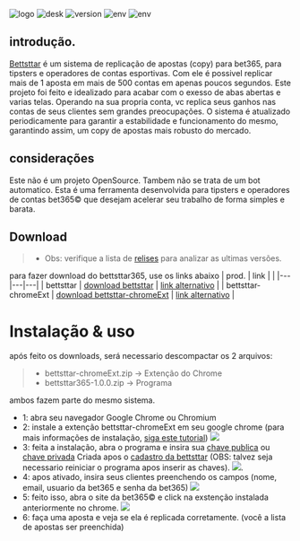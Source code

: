 ![logo](https://github.com/sttarMicroTech/bettsttar365/blob/main/assets/bettsttarwallPaper.png?raw=true)
![desk](https://img.shields.io/badge/desktop-windows-brightgreen)
![version](https://img.shields.io/badge/version-1.0.0-yellowgreen)
![env](https://img.shields.io/badge/env-node-orange)
![env](https://img.shields.io/badge/status-stable-green)

## introdução.

[Bettsttar](https://bettsttar365.com) é um sistema de replicação de apostas (copy) para bet365, para tipsters e operadores de contas esportivas. Com ele é possivel
replicar mais de 1 aposta em mais de 500 contas em apenas poucos segundos. Este projeto foi feito e idealizado para acabar com o exesso de abas abertas
e varias telas. Operando na sua propria conta, vc replica seus ganhos nas contas de seus clientes sem grandes preocupações. O sistema é atualizado periodicamente 
para garantir a estabilidade e funcionamento do mesmo, garantindo assim, um copy de apostas mais robusto do mercado.

## considerações
Este não é um projeto OpenSource. Tambem não se trata de um bot automatico. Esta é uma ferramenta desenvolvida para tipsters e operadores de contas bet365&copy; que desejam
acelerar seu trabalho de forma simples e barata. 

## Download
>- Obs: verifique a lista de [relises](https://github.com/sttarMicroTech/bettsttar365/releases) para analizar as ultimas versões.

para fazer download do bettsttar365, use os links abaixo
| prod.  | link  | |
|---|---|---|
| bettsttar  | [download bettsttar](https://github.com/sttarMicroTech/bettsttar365/releases/tag/1.1.6)  | [link alternativo](https://github.com/sttarMicroTech/bettsttar365/releases/download/1.1.6/bettsttar365-1.1.6.zip) |
| bettsttar-chromeExt  |  [download bettsttar-chromeExt](https://github.com/sttarMicroTech/bettsttar365/releases/download/1.1.6/bettsttar365-chromeExt-1.7.zip) | [link alternativo](https://github.com/sttarMicroTech/bettsttar365/releases/tag/1.1.6) |

# Instalação & uso

após feito os downloads, será necessario descompactar os 2 arquivos: 
>- bettsttar-chromeExt.zip -> Extenção do Chrome
>- bettsttar365-1.0.0.zip -> Programa 

ambos fazem parte do mesmo sistema. 
 - 1: abra seu navegador Google Chrome ou Chromium
 - 2: instale a extenção bettsttar-chromeExt em seu google chrome (para mais informações de instalação, [siga este tutorial](https://www.tekimobile.com/como-instalar-extensoes-do-chrome-manualmente/#:~:text=Localize%20o%20arquivo%20ZIP%20no%20seu%20computador%20e%20descompacte%2Do.&text=5.,sua%20extens%C3%A3o%20para%20instal%C3%A1%2Dla.))
 ![](https://github.com/sttarMicroTech/bettsttar365/blob/main/assets/carregar-extens%C3%B5es-chrome.jpg)
 - 3: feita a instalação, abra o programa e insira sua [chave publica](https://bettsttar365.com) ou [chave privada](https://bettsttar365.com) Criada apos o [cadastro da bettsttar](https://bettsttar365.com/register) (OBS: talvez seja necessario reiniciar o programa apos inserir as chaves).
 ![](https://github.com/sttarMicroTech/bettsttar365/blob/main/assets/bettsttar01.png).
 - 4: apos ativado, insira seus clientes preenchendo os campos (nome, email, usuario da bet365 e senha da bet365) 
 ![](https://github.com/sttarMicroTech/bettsttar365/blob/main/assets/bettsttar03.png)
 - 5: feito isso, abra o site da bet365&copy; e click na exstenção instalada anteriormente no chrome.
 ![](https://github.com/sttarMicroTech/bettsttar365/blob/main/assets/bettsttar07.png)
 - 6: faça uma aposta e veja se ela é replicada corretamente. (você a lista de apostas ser preenchida) 
